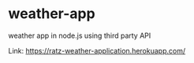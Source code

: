 # weather-app
weather app in node.js using third party API


Link: https://ratz-weather-application.herokuapp.com/
